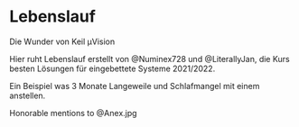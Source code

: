 # Lebenslauf
Die Wunder von Keil µVision

Hier ruht Lebenslauf erstellt von @Numinex728 und @LiterallyJan, die Kurs besten Lösungen für eingebettete Systeme 2021/2022.

Ein Beispiel was 3 Monate Langeweile und Schlafmangel mit einem anstellen.

Honorable mentions to @Anex.jpg
